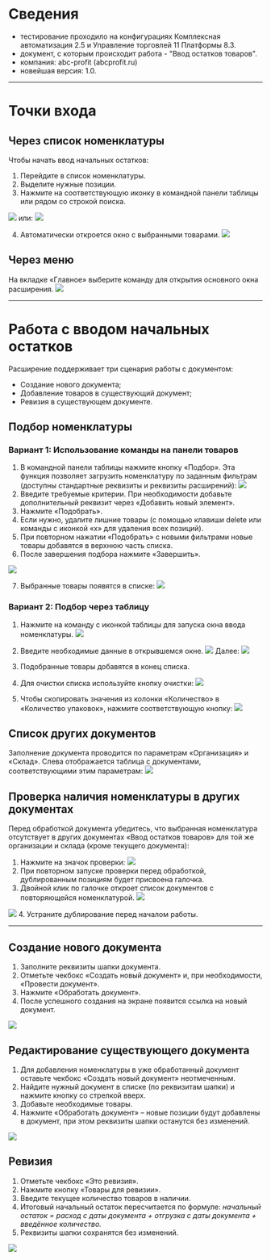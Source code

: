 # Сведения
- тестирование проходило на конфигурациях Комплексная автоматизация 2.5 и Управление торговлей 11 Платформы 8.3.
- документ, с которым происходит работа - "Ввод остатков товаров".
- компания: abc-profit (abcprofit.ru)
- новейшая версия: 1.0.
---
# Точки входа
## Через список номенклатуры

Чтобы начать ввод начальных остатков:

1. Перейдите в список номенклатуры.
2. Выделите нужные позиции.
3. Нажмите на соответствующую иконку в командной панели таблицы или рядом со строкой поиска.

![](https://i.imgur.com/Hll7Oym.png)
или:
![](https://i.imgur.com/ziIQ0wc.png)

4. Автоматически откроется окно с выбранными товарами.
![](https://i.imgur.com/OpytQSt.png)

## Через меню

На вкладке «Главное» выберите команду для открытия основного окна расширения.
![](https://i.imgur.com/Ed8TIgZ.png)

---

# Работа с вводом начальных остатков

Расширение поддерживает три сценария работы с документом:
- Создание нового документа;
- Добавление товаров в существующий документ;
- Ревизия в существующем документе.

## Подбор номенклатуры

### Вариант 1: Использование команды на панели товаров

1. В командной панели таблицы нажмите кнопку «Подбор». Эта функция позволяет загрузить номенклатуру по заданным фильтрам (доступны стандартные реквизиты и реквизиты расширений):
![](https://i.imgur.com/0LobP2t.png)
2. Введите требуемые критерии. При необходимости добавьте дополнительный реквизит через «Добавить новый элемент».
3. Нажмите «Подобрать».
4. Если нужно, удалите лишние товары (с помощью клавиши delete или команды с иконкой «х» для удаления всех позиций).
5. При повторном нажатии «Подобрать» с новыми фильтрами новые товары добавятся в верхнюю часть списка.
6. После завершения подбора нажмите «Завершить».

![](https://i.imgur.com/KiB8tss.png)

7. Выбранные товары появятся в списке:
![](https://i.imgur.com/f20dVfo.png)

### Вариант 2: Подбор через таблицу

1. Нажмите на команду с иконкой таблицы для запуска окна ввода номенклатуры.
![](https://i.imgur.com/YdpNfSb.png)
2. Введите необходимые данные в открывшемся окне.
![](https://i.imgur.com/rvIpgly.png)
Далее:
![](https://i.imgur.com/wXEPjzk.png)

4. Подобранные товары добавятся в конец списка.
5. Для очистки списка используйте кнопку очистки:
![](https://i.imgur.com/K4IYn8I.png)
6. Чтобы скопировать значения из колонки «Количество» в «Количество упаковок», нажмите соответствующую кнопку:
![](https://i.imgur.com/4zLLYvh.png)


## Список других документов

Заполнение документа проводится по параметрам «Организация» и «Склад». Слева отображается таблица с документами, соответствующими этим параметрам:
![](https://i.imgur.com/SpJT86V.png)

## Проверка наличия номенклатуры в других документах

Перед обработкой документа убедитесь, что выбранная номенклатура отсутствует в других документах «Ввод остатков товаров» для той же организации и склада (кроме текущего документа):
1. Нажмите на значок проверки:
![](https://i.imgur.com/Nlefkmu.png)
2. При повторном запуске проверки перед обработкой, дублированным позициям будет присвоена галочка.
3. Двойной клик по галочке откроет список документов с повторяющейся номенклатурой.
![](https://i.imgur.com/ubkst2R.png)

![](https://i.imgur.com/PMSFBCE.png)
4. Устраните дублирование перед началом работы.

---

## Создание нового документа

1. Заполните реквизиты шапки документа.
2. Отметьте чекбокс «Создать новый документ» и, при необходимости, «Провести документ».
3. Нажмите «Обработать документ».
4. После успешного создания на экране появится ссылка на новый документ.

![](https://i.imgur.com/fx25T2A.png)


## Редактирование существующего документа

1. Для добавления номенклатуры в уже обработанный документ оставьте чекбокс «Создать новый документ» неотмеченным.
2. Найдите нужный документ в списке (по реквизитам шапки) и нажмите кнопку со стрелкой вверх.
3. Добавьте необходимые товары.
4. Нажмите «Обработать документ» – новые позиции будут добавлены в документ, при этом реквизиты шапки останутся без изменений.

![](https://i.imgur.com/0uFgSG5.png)


## Ревизия

1. Отметьте чекбокс «Это ревизия».
2. Нажмите кнопку «Товары для ревизии».
3. Введите текущее количество товаров в наличии.
4. Итоговый начальный остаток пересчитается по формуле:  _начальный остаток = расход с даты документа + отгрузка с даты документа + введённое количество._
5. Реквизиты шапки сохранятся без изменений.

![](https://i.imgur.com/LJCt0XO.png)

